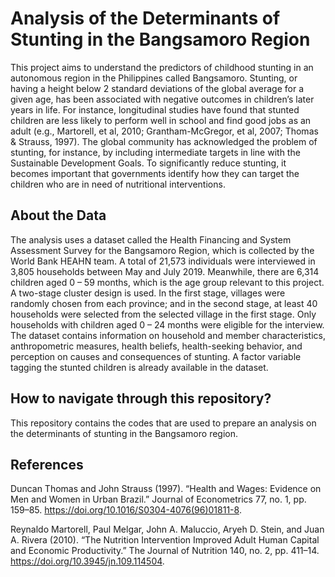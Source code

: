# Analysis of the Determinants of Stunting in the Bangsamoro Region

This project aims to understand the predictors of childhood stunting in an autonomous region in the Philippines called Bangsamoro. Stunting, or having a height below 2 standard deviations of the global average for a given age, has been associated with negative outcomes in children’s later years in life. For instance, longitudinal studies have found that stunted children are less likely to perform well in school and find good jobs as an adult (e.g., Martorell, et al, 2010; Grantham-McGregor, et al, 2007; Thomas & Strauss, 1997).  The global community has acknowledged the problem of stunting, for instance, by including intermediate targets in line with the Sustainable Development Goals. To significantly reduce stunting, it becomes important that governments identify how they can target the children who are in need of nutritional interventions. 


## About the Data

The analysis uses a dataset  called the Health Financing and System Assessment Survey for the Bangsamoro Region, which is collected by the World Bank HEAHN team. A total of 21,573 individuals were interviewed in 3,805 households between May and July 2019. Meanwhile, there are 6,314 children aged 0 – 59 months, which is the age group relevant to this project.  A two-stage cluster design is used. In the first stage, villages were randomly chosen from each province; and in the second stage, at least 40 households were selected from the selected village in the first stage. Only households with children aged 0 – 24 months were eligible for the interview. The dataset contains information on household and member characteristics, anthropometric measures, health beliefs, health-seeking behavior, and perception on causes and consequences of stunting. A factor variable tagging the stunted children is already available in the dataset. 

## How to navigate through this repository?

This repository contains the codes that are used to prepare an analysis on the determinants of stunting in the Bangsamoro region.

## References
Duncan Thomas and John Strauss (1997). “Health and Wages: Evidence on Men and Women in Urban Brazil.” Journal of Econometrics 77, no. 1, pp. 159–85. https://doi.org/10.1016/S0304-4076(96)01811-8.

Reynaldo Martorell, Paul Melgar, John A. Maluccio, Aryeh D. Stein, and Juan A. Rivera (2010). “The Nutrition Intervention Improved Adult Human Capital and Economic Productivity.” The Journal of Nutrition 140, no. 2, pp. 411–14. https://doi.org/10.3945/jn.109.114504.

